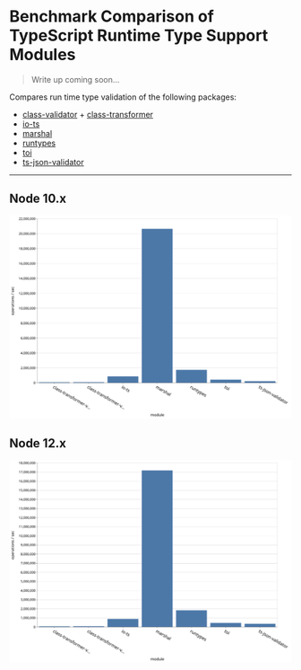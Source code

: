 # Benchmark Comparison of TypeScript Runtime Type Support Modules

> Write up coming soon...

Compares run time type validation of the following packages:

* [class-validator](https://github.com/typestack/class-validator) + [class-transformer](https://github.com/typestack/class-transformer)
* [io-ts](https://github.com/gcanti/io-ts)
* [marshal](https://github.com/marcj/marshal.ts)
* [runtypes](https://github.com/pelotom/runtypes)
* [toi](https://github.com/hf/toi)
* [ts-json-validator](https://github.com/ostrowr/ts-json-validator)

---

## Node 10.x

![Bar Graph - Node 10.x](./results/bar-graph-10.x.svg)

## Node 12.x

![Bar Graph - Node 12.x](./results/bar-graph-12.x.svg)
